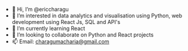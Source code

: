 - 👋 Hi, I’m @ericcharagu
- 👀 I’m interested in data analytics and visualisation using Python, web development using React Js, SQL and API's
- 🌱 I’m currently learning React
- 💞️ I’m looking to collaborate on Python and React projects
- 📫 Email: charagumacharia@gmail.com

<!---
ericcharagu/ericcharagu is a ✨ special ✨ repository because its `README.md` (this file) appears on your GitHub profile.
You can click the Preview link to take a look at your changes.
--->

